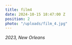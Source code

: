 ```yaml
---
title: film4
date: 2024-10-15 18:47:00 Z
position: 2
photo: "/uploads/film_4.jpg"
---
```


*2023, New Orleans*